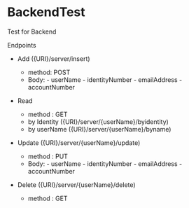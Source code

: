 # BackendTest
Test for Backend

Endpoints 
  - Add ({URI}/server/insert)
    - method: POST
    - Body: - userName
            - identityNumber
            - emailAddress
            - accountNumber
  
  - Read
    - method : GET
    - by Identity ({URI}/server/{userName}/byidentity)
    - by userName ({URI}/server/{userName}/byname)
    
  - Update ({URI}/server/{userName}/update)
    - method : PUT
    - Body: - userName
            - identityNumber
            - emailAddress
            - accountNumber
          
  - Delete ({URI}/server/{userName}/delete)
    - method : GET
    
    
    
  
          

